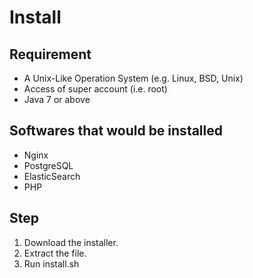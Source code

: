 # Install

## Requirement
- A Unix-Like Operation System (e.g. Linux, BSD, Unix)
- Access of super account (i.e. root)
- Java 7 or above

## Softwares that would be installed
- Nginx
- PostgreSQL
- ElasticSearch
- PHP

## Step
1. Download the installer.
2. Extract the file.
3. Run install.sh
